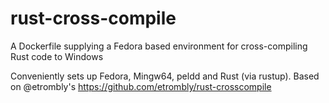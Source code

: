 # rust-cross-compile
A Dockerfile supplying a Fedora based environment for cross-compiling Rust code to Windows

Conveniently sets up Fedora, Mingw64, peldd and Rust (via rustup).
Based on @etrombly's https://github.com/etrombly/rust-crosscompile
